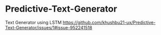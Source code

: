 # Predictive-Text-Generator

Text Generator using LSTM 
https://github.com/khushbu21-ux/Predictive-Text-Generator/issues/1#issue-952241518
